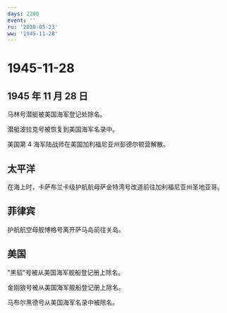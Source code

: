 ```yaml
---
days: 2280
event: ''
ru: '2028-05-23'
ww: '1945-11-28'
---
```


# 1945-11-28

## 1945 年 11 月 28 日

马林号潜艇被美国海军登记处除名。

潜艇波拉克号被恢复到美国海军名录中。

美国第 4 海军陆战师在美国加利福尼亚州彭德尔顿营解散。

## 太平洋

在海上时，卡萨布兰卡级护航航母萨金特湾号改道前往加利福尼亚州圣地亚哥。

## 菲律宾

护航航空母舰博格号离开萨马岛前往关岛。

## 美国

"黑貂"号被从美国海军舰船登记册上除名。

金刚狼号被从美国海军舰船登记册上除名。

马布尔黑德号从美国海军名录中被除名。